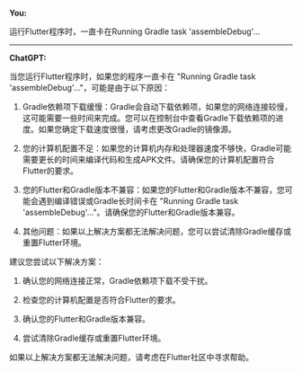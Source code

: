 **You:**

运行Flutter程序时，一直卡在Running Gradle task 'assembleDebug'...

* * *

**ChatGPT:**

当您运行Flutter程序时，如果您的程序一直卡在 "Running Gradle task 'assembleDebug'..."，可能是由于以下原因：

1.  Gradle依赖项下载缓慢：Gradle会自动下载依赖项，如果您的网络连接较慢，这可能需要一些时间来完成。您可以在控制台中查看Gradle下载依赖项的进度。如果您确定下载速度很慢，请考虑更改Gradle的镜像源。
    
2.  您的计算机配置不足：如果您的计算机内存和处理器速度不够快，Gradle可能需要更长的时间来编译代码和生成APK文件。请确保您的计算机配置符合Flutter的要求。
    
3.  您的Flutter和Gradle版本不兼容：如果您的Flutter和Gradle版本不兼容，您可能会遇到编译错误或Gradle长时间卡在 "Running Gradle task 'assembleDebug'..."。请确保您的Flutter和Gradle版本兼容。
    
4.  其他问题：如果以上解决方案都无法解决问题，您可以尝试清除Gradle缓存或重置Flutter环境。
    

建议您尝试以下解决方案：

1.  确认您的网络连接正常，Gradle依赖项下载不受干扰。
    
2.  检查您的计算机配置是否符合Flutter的要求。
    
3.  确认您的Flutter和Gradle版本兼容。
    
4.  尝试清除Gradle缓存或重置Flutter环境。
    

如果以上解决方案都无法解决问题，请考虑在Flutter社区中寻求帮助。